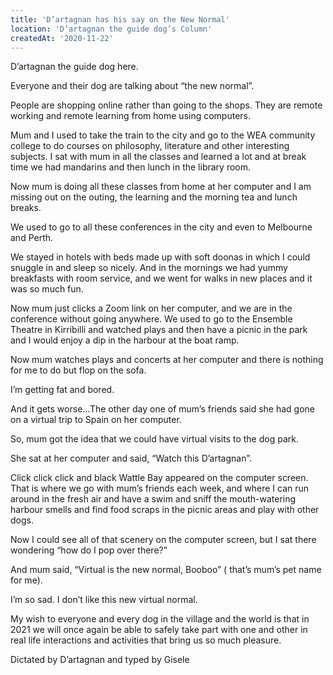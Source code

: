 ```yaml
---
title: 'D’artagnan has his say on the New Normal'
location: 'D’artagnan the guide dog’s Column'
createdAt: '2020-11-22'
---
```

D’artagnan the guide dog here.

Everyone and their dog are talking about “the new normal”.

People are shopping online rather than going to the shops. They are remote working and remote learning from home using computers.

Mum and I used to take the train to the city and go to the WEA community college to do courses on philosophy, literature and other interesting subjects. I sat with mum in all the classes and learned a lot and at break time we had mandarins and then lunch in the library room.

Now mum is doing all these classes from home at her computer and I am missing out on the outing, the learning and the morning tea and lunch breaks.

We used to go to all these conferences in the city and even to Melbourne and Perth.

We stayed in hotels with beds made up with soft doonas in which I could snuggle in and sleep so nicely. And in the mornings we had yummy breakfasts with room service, and we went for walks in new places and it was so much fun.

Now mum just clicks a Zoom link on her computer, and we are in the conference without going anywhere.
We used to go to the Ensemble Theatre in Kirribilli and watched plays and then have a picnic in the park and I would enjoy a dip in the harbour at the boat ramp.

Now mum watches plays and concerts at her computer and there is nothing for me to do but flop on the sofa.

I’m getting fat and bored.

And it gets worse…The other day one of mum’s friends said she had gone on a virtual trip to Spain on her computer.

So, mum got the idea that we could have virtual visits to the dog park.

She sat at her computer and said, “Watch this D’artagnan”.

Click click click and black Wattle Bay appeared on the computer screen. That is where we go with mum’s friends each week, and where I can run around in the fresh air and have a swim and sniff the mouth-watering harbour smells and find food scraps in the picnic areas and play with other dogs.

Now I could see all of that scenery on the computer screen, but I sat there wondering “how do I pop over there?”

And mum said, “Virtual is the new normal, Booboo” ( that’s mum’s pet name for me).

I’m so sad. I don’t like this new virtual normal.

My wish to everyone and every dog in the village and the world is that in 2021 we will once again be able to safely take part with one and other in real life interactions and activities that bring us so much pleasure.

Dictated by D’artagnan and typed by Gisele
